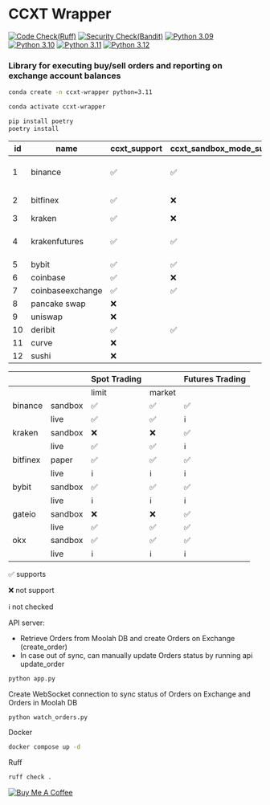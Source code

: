 # CCXT Wrapper
[![Code Check(Ruff)](https://github.com/laisee/ccxt-wrapper/actions/workflows/code-check.yml/badge.svg)](https://github.com/laisee/ccxt-wrapper/actions/workflows/code-check.yml)
[![Security Check(Bandit)](https://github.com/laisee/ccxt-wrapper/actions/workflows/main.yml/badge.svg)](https://github.com/laisee/ccxt-wrapper/actions/workflows/main.yml)
[![Python 3.09](https://img.shields.io/badge/python-3.09-blue.svg)](https://www.python.org/downloads/release/python-309/)
[![Python 3.10](https://img.shields.io/badge/python-3.10-blue.svg)](https://www.python.org/downloads/release/python-310/)
[![Python 3.11](https://img.shields.io/badge/python-3.11-blue.svg)](https://www.python.org/downloads/release/python-311/)
[![Python 3.12](https://img.shields.io/badge/python-3.12-blue.svg)](https://www.python.org/downloads/release/python-312/)

### Library for executing buy/sell orders and reporting on exchange account balances


```bash
conda create -n ccxt-wrapper python=3.11
```

```bash
conda activate ccxt-wrapper
```

```bash
pip install poetry
poetry install
```

| id | name             | ccxt_support | ccxt_sandbox_mode_support | ccxt_pro_support           | implemented                     |
|----|------------------|--------------|---------------------------|----------------------------|---------------------------------|
| 1  | binance          | ✅            | ✅                         | ✅                          | binance-spot (limit, market)    |
| 2  | bitfinex         | ✅            | ❌                         | ✅(not support watchOrders) |                                 |
| 3  | kraken           | ✅            | ❌                         | ✅                          |                                 |
| 4  | krakenfutures    | ✅            | ✅                         | ✅                          | kraken-futures (limit, market)  |
| 5  | bybit            | ✅            | ✅                         | ✅                          |                                 |
| 6  | coinbase         | ✅            | ❌                         | ✅                          |                                 |
| 7  | coinbaseexchange | ✅            | ✅                         | ✅                          |                                 |
| 8  | pancake swap     | ❌            |                           |                            |                                 |
| 9  | uniswap          | ❌            |                           |                            |                                 |
| 10 | deribit          | ✅            | ✅                         | ✅                          |                                 |
| 11 | curve            | ❌            |                           |                            |                                 |
| 12 | sushi            | ❌            |                           |                            |                                 |

|         |         | Spot Trading |        | Futures Trading  |
|---------|---------|--------------|--------|------------------|
|         |         | limit        | market |                  |
| binance | sandbox | ✅            | ✅      | ✅                |
|         | live    | ✅           | ✅     | ℹ️               |
| kraken  | sandbox | ❌            | ❌      | ✅                |
|         | live    | ✅           | ✅     | ℹ️               |
| bitfinex| paper   | ✅            | ✅      | ✅                |
|         | live    | ℹ️           | ℹ️     | ℹ️               |
| bybit   | sandbox | ✅            | ✅      | ✅                |
|         | live    | ℹ️           | ℹ️     | ℹ️               |
| gateio  | sandbox | ❌            | ❌      | ✅                |
|         | live    | ✅           | ✅     | ✅               |
| okx     | sandbox | ✅            | ✅      | ✅                |
|         | live    | ℹ️           | ℹ️     | ℹ️               |

✅	supports

❌	not support

ℹ️	not checked

API server: 
- Retrieve Orders from Moolah DB and create Orders on Exchange (create_order)
- In case out of sync, can manually update Orders status by running api update_order

```bash
python app.py
```


Create WebSocket connection to sync status of Orders on Exchange and Orders in Moolah DB 
```bash
python watch_orders.py
```

Docker
```bash
docker compose up -d
```

Ruff
```bash
ruff check .
```
<a href="https://www.buymeacoffee.com/laisee" target="_blank">
    <img src="https://img.buymeacoffee.com/button-api/?text=Buy me a coffee&emoji=&slug=laisee&button_colour=FFDD00&font_colour=000000&font_family=Cookie&outline_colour=000000&coffee_colour=ffffff" alt="Buy Me A Coffee">
</a>
